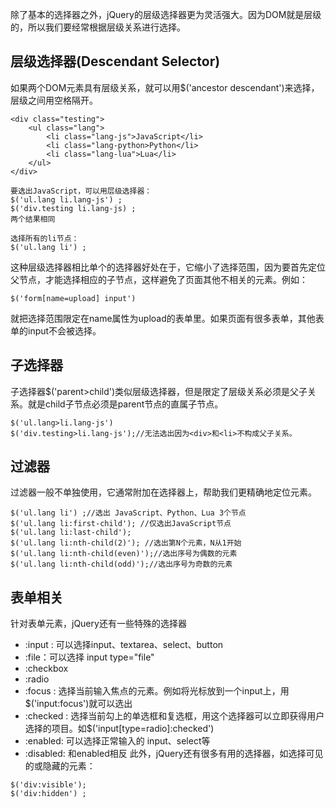 除了基本的选择器之外，jQuery的层级选择器更为灵活强大。因为DOM就是层级的，所以我们要经常根据层级关系进行选择。
## 层级选择器(Descendant Selector)
如果两个DOM元素具有层级关系，就可以用$('ancestor descendant')来选择，层级之间用空格隔开。
```
<div class="testing">
    <ul class="lang">
        <li class="lang-js">JavaScript</li>
        <li class="lang-python>Python</li>
        <li class="lang-lua">Lua</li>
    </ul>
</div>

要选出JavaScript，可以用层级选择器：
$('ul.lang li.lang-js') ;
$('div.testing li.lang-js) ;
两个结果相同

选择所有的li节点：
$('ul.lang li') ;
```
这种层级选择器相比单个的选择器<a type="color:red">好处在于</a>，它缩小了选择范围，因为要首先定位父节点，才能选择相应的子节点，这样避免了页面其他不相关的元素。例如：
```
$('form[name=upload] input')
```
就把选择范围限定在name属性为upload的表单里。如果页面有很多表单，其他表单的input不会被选择。
## 子选择器
子选择器$('parent>child')类似层级选择器，但是限定了层级关系必须是父子关系。就是child子节点必须是parent节点的直属子节点。
```
$('ul.lang>li.lang-js')
$('div.testing>li.lang-js');//无法选出因为<div>和<li>不构成父子关系。
```
## 过滤器
过滤器一般不单独使用，它通常附加在选择器上，帮助我们更精确地定位元素。
```
$('ul.lang li') ;//选出 JavaScript、Python、Lua 3个节点
$('ul.lang li:first-child'); //仅选出JavaScript节点
$('ul.lang li:last-child');
$('ul.lang li:nth-child(2)'); //选出第N个元素，N从1开始
$('ul.lang li:nth-child(even)');//选出序号为偶数的元素
$('ul.lang li:nth-child(odd)');//选出序号为奇数的元素
```
## 表单相关
针对表单元素，jQuery还有一些特殊的选择器
- :input : 可以选择input、textarea、select、button
- :file：可以选择 input type="file"
- :checkbox
- :radio
- :focus : 选择当前输入焦点的元素。例如将光标放到一个input上，用$('input:focus')就可以选出
- :checked :  选择当前勾上的单选框和复选框，用这个选择器可以立即获得用户选择的项目。如$('input[type=radio]:checked')
- :enabled: 可以选择正常输入的 input、select等
- :disabled: 和enabled相反
此外，jQuery还有很多有用的选择器，如选择可见的或隐藏的元素：
```
$('div:visible');
$('div:hidden') ;
```

